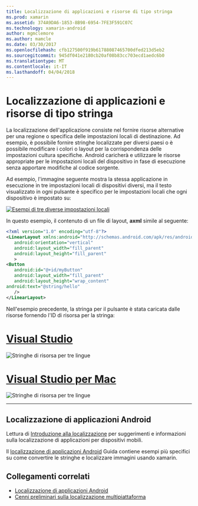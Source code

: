 ```yaml
---
title: Localizzazione di applicazioni e risorse di tipo stringa
ms.prod: xamarin
ms.assetid: 374A9DA6-1853-8B98-6954-7FE3F591C07C
ms.technology: xamarin-android
author: mgmclemore
ms.author: mamcle
ms.date: 03/30/2017
ms.openlocfilehash: cfb127500f919b61788087465700dfed213d5eb2
ms.sourcegitcommit: 945df041e2180cb20af08b83cc703ecd1aedc6b0
ms.translationtype: MT
ms.contentlocale: it-IT
ms.lasthandoff: 04/04/2018
---
```

# <a name="application-localization-and-string-resources"></a>Localizzazione di applicazioni e risorse di tipo stringa

La localizzazione dell'applicazione consiste nel fornire risorse alternative per una regione o specifica delle impostazioni locali di destinazione. Ad esempio, è possibile fornire stringhe localizzate per diversi paesi o è possibile modificare i colori o layout per la corrispondenza delle impostazioni cultura specifiche. Android caricherà e utilizzare le risorse appropriate per le impostazioni locali del dispositivo in fase di esecuzione senza apportare modifiche al codice sorgente.

Ad esempio, l'immagine seguente mostra la stessa applicazione in esecuzione in tre impostazioni locali di dispositivi diversi, ma il testo visualizzato in ogni pulsante è specifico per le impostazioni locali che ogni dispositivo è impostato su:

[![Esempi di tre diverse impostazioni locali](application-localization-images/01-click-me-sml.png)](application-localization-images/01-click-me.png#lightbox)

In questo esempio, il contenuto di un file di layout, **axml** simile al seguente:

```xml
<?xml version="1.0" encoding="utf-8"?>
<LinearLayout xmlns:android="http://schemas.android.com/apk/res/android"
   android:orientation="vertical"
   android:layout_width="fill_parent"
   android:layout_height="fill_parent"
   >
<Button  
   android:id="@+id/myButton"
   android:layout_width="fill_parent"
   android:layout_height="wrap_content"
android:text="@string/hello"
   />
</LinearLayout>
```

Nell'esempio precedente, la stringa per il pulsante è stata caricata dalle risorse fornendo l'ID di risorsa per la stringa:

# <a name="visual-studiotabvswin"></a>[Visual Studio](#tab/vswin)

![Stringhe di risorsa per tre lingue](application-localization-images/02-resource-strings-vs.png)
 
# <a name="visual-studio-for-mactabvsmac"></a>[Visual Studio per Mac](#tab/vsmac)

![Stringhe di risorsa per tre lingue](application-localization-images/02-resource-strings-xs.png)
 
-----
 
## <a name="localizing-android-apps"></a>Localizzazione di applicazioni Android

Lettura di [Introduzione alla localizzazione](~/cross-platform/app-fundamentals/localization.md) per suggerimenti e informazioni sulla localizzazione di applicazioni per dispositivi mobili.

Il [localizzazione di applicazioni Android](~/android/app-fundamentals/localization.md) Guida contiene esempi più specifici su come convertire le stringhe e localizzare immagini usando xamarin.



## <a name="related-links"></a>Collegamenti correlati

- [Localizzazione di applicazioni Android](~/android/app-fundamentals/localization.md)
- [Cenni preliminari sulla localizzazione multipiattaforma](~/cross-platform/app-fundamentals/localization.md)

